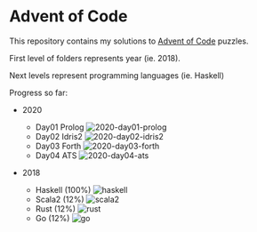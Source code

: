 # Advent of Code

This repository contains my solutions to [Advent of Code](https://adventofcode.com) puzzles.

First level of folders represents year (ie. 2018).

Next levels represent programming languages (ie. Haskell)

Progress so far:

- 2020

  - Day01 Prolog ![2020-day01-prolog](https://github.com/lambda-mike/aoc/workflows/2020-day01-prolog/badge.svg?branch=master)
  - Day02 Idris2 ![2020-day02-idris2](https://github.com/lambda-mike/aoc/workflows/2020-day02-idris2/badge.svg?branch=master)
  - Day03 Forth ![2020-day03-forth](https://github.com/lambda-mike/aoc/workflows/2020-day03-forth/badge.svg?branch=master)
  - Day04 ATS ![2020-day04-ats](https://github.com/lambda-mike/aoc/workflows/2020-day04-ats/badge.svg?branch=master)

- 2018

  - Haskell (100%) ![haskell](https://github.com/lambda-mike/aoc/workflows/haskell/badge.svg?branch=master)
  - Scala2 (12%) ![scala2](https://github.com/lambda-mike/aoc/workflows/scala2/badge.svg?branch=master)
  - Rust (12%) ![rust](https://github.com/lambda-mike/aoc/workflows/rust/badge.svg?branch=master)
  - Go (12%) ![go](https://github.com/lambda-mike/aoc/workflows/go/badge.svg)
  
